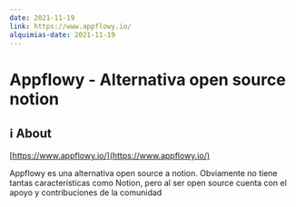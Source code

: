 ```yaml
---
date: 2021-11-19
link: https://www.appflowy.io/
alquimias-date: 2021-11-19
---
```


# Appflowy - Alternativa open source notion

## ℹ️ About

[https://www.appflowy.io/](https://www.appflowy.io/)

Appflowy es una alternativa open source a notion. Obviamente no tiene tantas características como Notion, pero al ser open source cuenta con el apoyo y contribuciones de la comunidad

